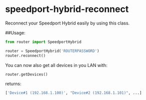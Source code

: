 # speedport-hybrid-reconnect
Reconnect your Speedport Hybrid easily by using this class.

##Usage:

```python
from router import SpeedportHybrid

router = SpeedportHybrid('ROUTERPASSWORD')
router.reconnect()
```

You can now also get all devices in you LAN with:

```python
router.getDevices()
```

returns:

```python
['Device#1 (192.168.1.100)', "Device#2 (192.168.1.101)", ...]
```
